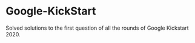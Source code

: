 # Google-KickStart
Solved solutions to the first question of all the rounds of Google Kickstart 2020.
